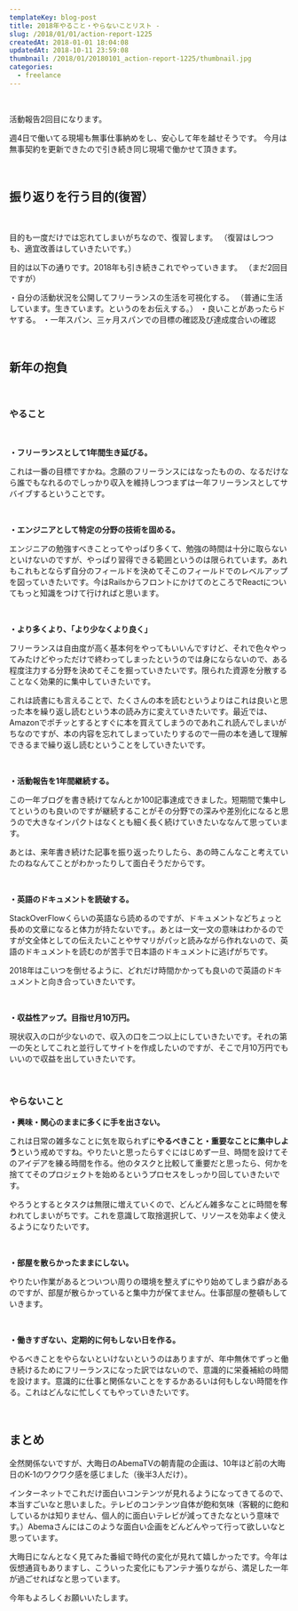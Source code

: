 ```yaml
---
templateKey: blog-post
title: 2018年やること・やらないことリスト -
slug: /2018/01/01/action-report-1225
createdAt: 2018-01-01 18:04:08
updatedAt: 2018-10-11 23:59:08
thumbnail: /2018/01/20180101_action-report-1225/thumbnail.jpg
categories:
  - freelance
---
```


&nbsp;

活動報告2回目になります。

週4日で働いてる現場も無事仕事納めをし、安心して年を越せそうです。
今月は無事契約を更新できたので引き続き同じ現場で働かせて頂きます。

&nbsp;
<h2 id="toc_id_5">振り返りを行う目的(復習）</h2>
&nbsp;

目的も一度だけでは忘れてしまいがちなので、復習します。
（復習はしつつも、適宜改善はしていきたいです。）

目的は以下の通りです。2018年も引き続きこれでやっていきます。
（まだ2回目ですが）

・自分の活動状況を公開してフリーランスの生活を可視化する。
（普通に生活しています。生きています。というのをお伝えする。）
・良いことがあったらドヤする。
・一年スパン、三ヶ月スパンでの目標の確認及び達成度合いの確認

&nbsp;
<h2>新年の抱負</h2>
&nbsp;
<h3>やること</h3>
&nbsp;

<strong>・フリーランスとして1年間生き延びる。</strong>

これは一番の目標ですかね。念願のフリーランスにはなったものの、なるだけなら誰でもなれるのでしっかり収入を維持しつつまずは一年フリーランスとしてサバイブするということです。

&nbsp;

<strong>・エンジニアとして特定の分野の技術を固める。</strong>

エンジニアの勉強すべきことってやっぱり多くて、勉強の時間は十分に取らないといけないのですが、やっぱり習得できる範囲というのは限られています。あれもこれもとならず自分のフィールドを決めてそこのフィールドでのレベルアップを図っていきたいです。今はRailsからフロントにかけてのところでReactについてもっと知識をつけて行ければと思います。

&nbsp;

<strong>・より多くより、「より少なくより良く」</strong>

フリーランスは自由度が高く基本何をやってもいいんですけど、それで色々やってみたけどやっただけで終わってしまったというのでは身にならないので、ある程度注力する分野を決めてそこを掘っていきたいです。限られた資源を分散することなく効果的に集中していきたいです。

これは読書にも言えることで、たくさんの本を読むというよりはこれは良いと思った本を繰り返し読むという本の読み方に変えていきたいです。最近では、Amazonでポチッとするとすぐに本を買えてしまうのであれこれ読んでしまいがちなのですが、本の内容を忘れてしまっていたりするので一冊の本を通して理解できるまで繰り返し読むということをしていきたいです。

&nbsp;

<strong>・活動報告を1年間継続する。</strong>

この一年ブログを書き続けてなんとか100記事達成できました。短期間で集中してというのも良いのですが継続することがその分野での深みや差別化になると思うので大きなインパクトはなくとも細く長く続けていきたいななんて思っています。

あとは、来年書き続けた記事を振り返ったりしたら、あの時こんなこと考えていたのねなんてことがわかったりして面白そうだからです。

&nbsp;

<strong>・英語のドキュメントを読破する。</strong>

StackOverFlowくらいの英語なら読めるのですが、ドキュメントなどちょっと長めの文章になると体力が持たないです。。あとは一文一文の意味はわかるのですが文全体としての伝えたいことやサマリがパッと読みながら作れないので、英語のドキュメントを読むのが苦手で日本語のドキュメントに逃げがちです。

2018年はこいつを倒せるように、どれだけ時間かかっても良いので英語のドキュメントと向き合っていきたいです。

&nbsp;

<strong>・収益性アップ。目指せ月10万円。</strong>

現状収入の口が少ないので、収入の口を二つ以上にしていきたいです。それの第一の矢としてこれと並行してサイトを作成したいのですが、そこで月10万円でもいいので収益を出していきたいです。

&nbsp;
<h3>やらないこと</h3>
<strong>・興味・関心のままに多くに手を出さない。</strong>

これは日常の雑多なことに気を取られずに<strong>やるべきこと・重要なことに集中しよう</strong>という戒めですね。やりたいと思ったらすぐにはじめず一旦、時間を設けてそのアイデアを練る時間を作る。他のタスクと比較して重要だと思ったら、何かを捨ててそのプロジェクトを始めるというプロセスをしっかり回していきたいです。

やろうとするとタスクは無限に増えていくので、どんどん雑多なことに時間を奪われてしまいがちです。これを意識して取捨選択して、リソースを効率よく使えるようになりたいです。

&nbsp;

<strong>・部屋を散らかったままにしない。</strong>

やりたい作業があるとついつい周りの環境を整えずにやり始めてしまう癖があるのですが、部屋が散らかっていると集中力が保てません。仕事部屋の整頓もしていきます。

&nbsp;

<strong>・働きすぎない、定期的に何もしない日を作る。</strong>

やるべきことをやらないといけないというのはありますが、年中無休でずっと働き続けるためにフリーランスになった訳ではないので、意識的に栄養補給の時間を設けます。意識的に仕事と関係ないことをするかあるいは何もしない時間を作る。これはどんなに忙しくてもやっていきたいです。

&nbsp;
<h2>まとめ</h2>
全然関係ないですが、大晦日のAbemaTVの朝青龍の企画は、10年ほど前の大晦日のK-1のワクワク感を感じました（後半3人だけ）。

インターネットでこれだけ面白いコンテンツが見れるようになってきてるので、本当すごいなと思いました。テレビのコンテンツ自体が飽和気味（客観的に飽和しているかは知りません、個人的に面白いテレビが減ってきたなという意味です。）Abemaさんにはこのような面白い企画をどんどんやって行って欲しいなと思っています。

大晦日になんとなく見てみた番組で時代の変化が見れて嬉しかったです。今年は仮想通貨もありますし、こういった変化にもアンテナ張りながら、満足した一年が過ごせればなと思っています。

今年もよろしくお願いいたします。

